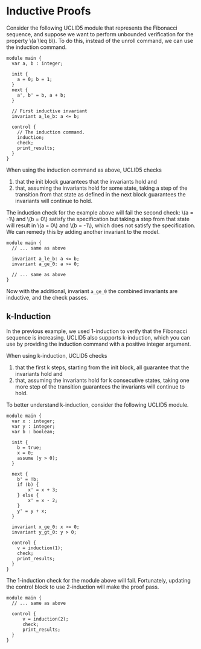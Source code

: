 # Inductive Proofs

Consider the following UCLID5 module that represents the Fibonacci sequence, and
suppose we want to perform unbounded verification for the property \\(a \leq
b\\). To do this, instead of the unroll command, we can use the induction
command.

```uclid
module main {
  var a, b : integer;

  init {
    a = 0; b = 1;
  }
  next {
    a', b' = b, a + b;
  }

  // First inductive invariant
  invariant a_le_b: a <= b;

  control {
    // The induction command.
    induction;
    check;
    print_results;
  }
}
```

When using the induction command as above, UCLID5 checks
  1) that the init block guarantees that the invariants hold and
  2) that, assuming the invariants hold for some state, taking a step of the
  transition from that state as defined in the next block guarantees the
  invariants will continue to hold.

The induction check for the example above will fail the second check: \\(a =
-1\\) and \\(b = 0\\) satisfy the specification but taking a step from that
state will result in \\(a = 0\\) and \\(b = -1\\), which does not satisfy the
specification. We can remedy this by adding another invariant to the model.

```uclid
module main {
  // ... same as above 

  invariant a_le_b: a <= b;
  invariant a_ge_0: a >= 0;
  
  // ... same as above
}
```

Now with the additional, invariant `a_ge_0` the combined invariants are
inductive, and the check passes.

## k-Induction

In the previous example, we used 1-induction to verify that the Fibonacci
sequence is increasing. UCLID5 also supports k-induction, which you can use by
providing the induction command with a positive integer argument. 

When using k-induction, UCLID5 checks
  1) that the first k steps, starting from the init block, all guarantee that the invariants hold and
  2) that, assuming the invariants hold for k consecutive states, taking one more step of the
  transition guarantees the invariants will continue to hold.

To better understand k-induction, consider the following UCLID5 module.

```uclid
module main {
  var x : integer;
  var y : integer;
  var b : boolean;

  init {
    b = true;
    x = 0;
    assume (y > 0);
  }

  next {
    b' = !b;
    if (b) {
        x' = x + 3;
    } else {
        x' = x - 2;
    }
    y' = y + x;
  }

  invariant x_ge_0: x >= 0;
  invariant y_gt_0: y > 0;

  control {
    v = induction(1);
    check;
    print_results;
  }
}
```

The 1-induction check for the module above will fail. Fortunately, updating the control block to use 2-induction will make the proof pass.

```uclid
module main {  
  // ... same as above

  control {
      v = induction(2);
      check;
      print_results;
  }  
}
```

